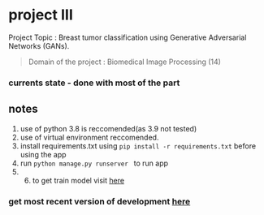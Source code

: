 # project III
Project Topic : Breast tumor classification using Generative Adversarial Networks (GANs).
> Domain of the project : Biomedical Image Processing (14)
### currents state - done with most of the part

## notes
1. use of python 3.8 is reccomended(as 3.9 not tested)
2. use of virtual environment reccomended.
3. install requirements.txt using ```pip install -r requirements.txt``` before using the app
4. run ```python manage.py runserver ``` to run app
5. 6. to get train model visit [here](https://github.com/tirtharajsinha/Breast_cancer_detection_with_GAN/blob/main/sub_code/breast_cancer_detection_with_ML.ipynb)

### get most recent version of development [here]()
